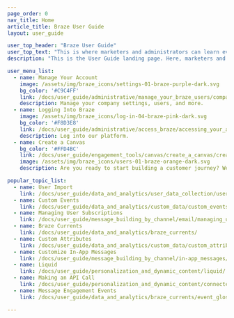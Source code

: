 ```yaml
---
page_order: 0
nav_title: Home
article_title: Braze User Guide
layout: user_guide

user_top_header: "Braze User Guide"
user_top_text: "This is where marketers and administrators can learn everything they need to know to get started with Braze, and how to design meaningful, data-driven customer interactions."
description: "This is the User Guide landing page. Here, marketers and administrators can learn everything they need to know to get started with Braze, and how to design meaningful, data-driven customer interactions."

user_menu_list:
  - name: Manage Your Account
    image: /assets/img/braze_icons/settings-01-braze-purple-dark.svg
    bg_color: '#C9C4FF'
    link: /docs/user_guide/administrative/manage_your_braze_users/company-wide_settings_management/
    description: Manage your company settings, users, and more.
  - name: Logging Into Braze
    image: /assets/img/braze_icons/log-in-04-braze-pink-dark.svg
    bg_color: '#F8D3E8'
    link: /docs/user_guide/administrative/access_braze/accessing_your_account/
    description: Log into our platform.
  - name: Create a Canvas
    bg_color: '#FFD4BC'
    link: /docs/user_guide/engagement_tools/canvas/create_a_canvas/create_a_canvas/
    image: /assets/img/braze_icons/users-01-braze-orange-dark.svg
    description: Are you ready to start building a customer journey? We'll guide you through it.

popular_topic_list:
  - name: User Import
    link: /docs/user_guide/data_and_analytics/user_data_collection/user_import/
  - name: Custom Events
    link: /docs/user_guide/data_and_analytics/custom_data/custom_events/
  - name: Managing User Subscriptions
    link: /docs/user_guide/message_building_by_channel/email/managing_user_subscriptions/
  - name: Braze Currents
    link: /docs/user_guide/data_and_analytics/braze_currents/ 
  - name: Custom Attributes
    link: /docs/user_guide/data_and_analytics/custom_data/custom_attributes/
  - name: Customize In-App Messages
    link: /docs/user_guide/message_building_by_channel/in-app_messages/customize/
  - name: Liquid
    link: /docs/user_guide/personalization_and_dynamic_content/liquid/
  - name: Making an API Call
    link: /docs/user_guide/personalization_and_dynamic_content/connected_content/making_an_api_call/
  - name: Message Engagement Events
    link: /docs/user_guide/data_and_analytics/braze_currents/event_glossary/message_engagement_events/

---
```

